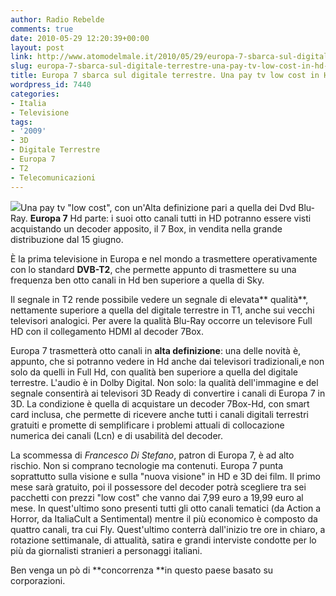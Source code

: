 ```yaml
---
author: Radio Rebelde
comments: true
date: 2010-05-29 12:20:39+00:00
layout: post
link: http://www.atomodelmale.it/2010/05/29/europa-7-sbarca-sul-digitale-terrestre-una-pay-tv-low-cost-in-hd-e-3d/
slug: europa-7-sbarca-sul-digitale-terrestre-una-pay-tv-low-cost-in-hd-e-3d
title: Europa 7 sbarca sul digitale terrestre. Una pay tv low cost in Hd e 3D.
wordpress_id: 7440
categories:
- Italia
- Televisione
tags:
- '2009'
- 3D
- Digitale Terrestre
- Europa 7
- T2
- Telecomunicazioni
---
```


[![](http://www.atomodelmale.it/wp-content/uploads/2010/05/thumb2_con_f11ba670b5b894fb6947feba832f69e5218f871d.jpg)](http://www.atomodelmale.it/wp-content/uploads/2010/05/thumb2_con_f11ba670b5b894fb6947feba832f69e5218f871d.jpg)Una pay tv "low cost", con un'Alta definizione pari a quella dei Dvd Blu-Ray. **Europa 7** Hd parte: i suoi otto canali tutti in HD potranno essere visti acquistando un decoder apposito, il 7 Box, in vendita nella grande distribuzione dal 15 giugno.

È la prima televisione in Europa e nel mondo a trasmettere operativamente con lo standard **DVB-T2**, che permette appunto di trasmettere su una frequenza ben otto canali in Hd ben superiore a quella di Sky.

Il segnale in T2 rende possibile vedere un segnale di elevata** qualità**, nettamente superiore a quella del digitale terrestre in T1, anche sui vecchi televisori analogici. Per avere la qualità Blu-Ray occorre un televisore Full HD con il collegamento HDMI al decoder 7Box.<!-- more -->



Europa 7 trasmetterà otto canali in **alta definizione**: una delle novità è, appunto, che si potranno vedere in Hd anche dai televisori tradizionali,e non solo da quelli in Full Hd, con qualità ben superiore a quella del digitale terrestre. L'audio è in Dolby Digital. Non solo: la qualità dell'immagine e del segnale consentirà ai televisori 3D Ready di convertire i canali di Europa 7 in 3D.
La condizione è quella di acquistare un decoder 7Box-Hd, con smart card inclusa, che permette di ricevere anche tutti i canali digitali terrestri gratuiti e promette di semplificare i problemi attuali di collocazione numerica dei canali (Lcn) e di usabilità del decoder.

La scommessa di _Francesco Di Stefano_, patron di Europa 7, è ad alto rischio. Non si comprano tecnologie ma contenuti. Europa 7 punta soprattutto sulla visione e sulla "nuova visione" in HD e 3D dei film. Il primo mese sarà gratuito, poi il possessore del decoder potrà scegliere tra sei pacchetti con prezzi "low cost" che vanno dai 7,99 euro a 19,99 euro al mese. In quest'ultimo sono presenti tutti gli otto canali tematici (da Action a Horror, da ItaliaCult a Sentimental) mentre il più economico è composto da quattro canali, tra cui Fly. Quest'ultimo conterrà dall'inizio tre ore in chiaro, a rotazione settimanale, di attualità, satira e grandi interviste condotte per lo più da giornalisti stranieri a personaggi italiani.

Ben venga un pò di **concorrenza **in questo paese basato su corporazioni.
